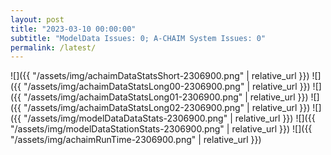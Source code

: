 ```yaml
---
layout: post
title: "2023-03-10 00:00:00"
subtitle: "ModelData Issues: 0; A-CHAIM System Issues: 0"
permalink: /latest/
---
```


![]({{ "/assets/img/achaimDataStatsShort-2306900.png" | relative_url }})
![]({{ "/assets/img/achaimDataStatsLong00-2306900.png" | relative_url }})
![]({{ "/assets/img/achaimDataStatsLong01-2306900.png" | relative_url }})
![]({{ "/assets/img/achaimDataStatsLong02-2306900.png" | relative_url }})
![]({{ "/assets/img/modelDataDataStats-2306900.png" | relative_url }})
![]({{ "/assets/img/modelDataStationStats-2306900.png" | relative_url }})
![]({{ "/assets/img/achaimRunTime-2306900.png" | relative_url }})



